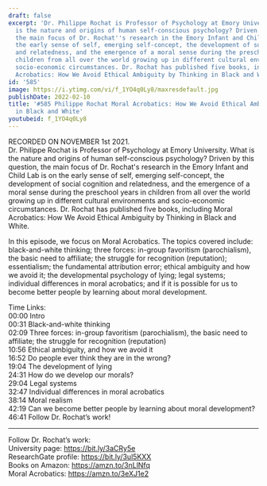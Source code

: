 ```yaml
---
draft: false
excerpt: 'Dr. Philippe Rochat is Professor of Psychology at Emory University. What
  is the nature and origins of human self-conscious psychology? Driven by this question,
  the main focus of Dr. Rochat''s research in the Emory Infant and Child Lab is on
  the early sense of self, emerging self-concept, the development of social cognition
  and relatedness, and the emergence of a moral sense during the preschool years in
  children from all over the world growing up in different cultural environments and
  socio-economic circumstances. Dr. Rochat has published five books, including Moral
  Acrobatics: How We Avoid Ethical Ambiguity by Thinking in Black and White.'
id: '585'
image: https://i.ytimg.com/vi/f_1YO4q0Ly8/maxresdefault.jpg
publishDate: 2022-02-10
title: '#585 Philippe Rochat Moral Acrobatics: How We Avoid Ethical Ambiguity by Thinking
  in Black and White'
youtubeid: f_1YO4q0Ly8
---
```

RECORDED ON NOVEMBER 1st 2021.  
Dr. Philippe Rochat is Professor of Psychology at Emory University. What is the nature and origins of human self-conscious psychology? Driven by this question, the main focus of Dr. Rochat's research in the Emory Infant and Child Lab is on the early sense of self, emerging self-concept, the development of social cognition and relatedness, and the emergence of a moral sense during the preschool years in children from all over the world growing up in different cultural environments and socio-economic circumstances. Dr. Rochat has published five books, including Moral Acrobatics: How We Avoid Ethical Ambiguity by Thinking in Black and White.

In this episode, we focus on Moral Acrobatics. The topics covered include: black-and-white thinking; three forces: in-group favoritism (parochialism), the basic need to affiliate; the struggle for recognition (reputation); essentialism; the fundamental attribution error; ethical ambiguity and how we avoid it; the developmental psychology of lying; legal systems; individual differences in moral acrobatics; and if it is possible for us to become better people by learning about moral development.

Time Links:  
00:00 Intro  
00:31  Black-and-white thinking  
02:09  Three forces: in-group favoritism (parochialism), the basic need to affiliate; the struggle for recognition (reputation)  
10:56  Ethical ambiguity, and how we avoid it  
16:52  Do people ever think they are in the wrong?  
19:04  The development of lying  
24:31  How do we develop our morals?  
29:04  Legal systems  
32:47  Individual differences in moral acrobatics  
38:14  Moral realism  
42:19  Can we become better people by learning about moral development?  
46:41  Follow Dr. Rochat’s work!

---

Follow Dr. Rochat’s work:  
University page: https://bit.ly/3aCRy5e  
ResearchGate profile: https://bit.ly/3ul5KXX  
Books on Amazon: https://amzn.to/3nLlNfq  
Moral Acrobatics: https://amzn.to/3eXJ1e2
